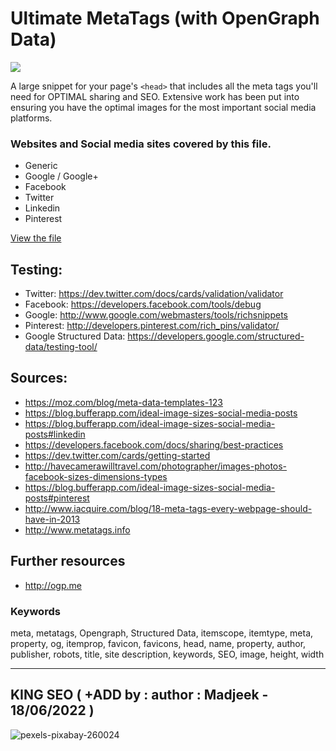 # Ultimate MetaTags (with OpenGraph Data)

![](animated.gif)

A large snippet for your page's ``<head>`` that includes all the meta tags you'll need for OPTIMAL sharing and SEO. Extensive work has been put into ensuring you have the optimal images for the most important social media platforms.

### Websites and Social media sites covered by this file.
* Generic
* Google / Google+
* Facebook
* Twitter
* Linkedin
* Pinterest

[View the file](https://github.com/JayHoltslander/ultimate-metatags/blob/master/index.html)

## Testing:
* Twitter: https://dev.twitter.com/docs/cards/validation/validator
* Facebook: https://developers.facebook.com/tools/debug
* Google: http://www.google.com/webmasters/tools/richsnippets
* Pinterest: http://developers.pinterest.com/rich_pins/validator/
* Google Structured Data: https://developers.google.com/structured-data/testing-tool/

## Sources:
* https://moz.com/blog/meta-data-templates-123
* https://blog.bufferapp.com/ideal-image-sizes-social-media-posts
* https://blog.bufferapp.com/ideal-image-sizes-social-media-posts#linkedin
* https://developers.facebook.com/docs/sharing/best-practices
* https://dev.twitter.com/cards/getting-started
* http://havecamerawilltravel.com/photographer/images-photos-facebook-sizes-dimensions-types
* https://blog.bufferapp.com/ideal-image-sizes-social-media-posts#pinterest
* http://www.iacquire.com/blog/18-meta-tags-every-webpage-should-have-in-2013
* http://www.metatags.info

## Further resources
* http://ogp.me

### Keywords
meta, metatags, Opengraph, Structured Data, itemscope, itemtype, meta, property, og, itemprop, favicon, favicons, head, name, property, author, publisher, robots, title, site description, keywords, SEO, image, height, width

____

## KING SEO ( +ADD by : author : Madjeek - 18/06/2022 )

![pexels-pixabay-260024](https://user-images.githubusercontent.com/83957788/174457969-63a36e19-d675-4ba0-b60f-d9d3e60e9204.jpg)

